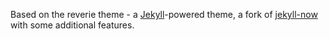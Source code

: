 Based on the reverie theme - a [Jekyll](https://jekyllrb.com/)-powered theme, a fork of [jekyll-now](https://github.com/barryclark/jekyll-now) with some additional features.
